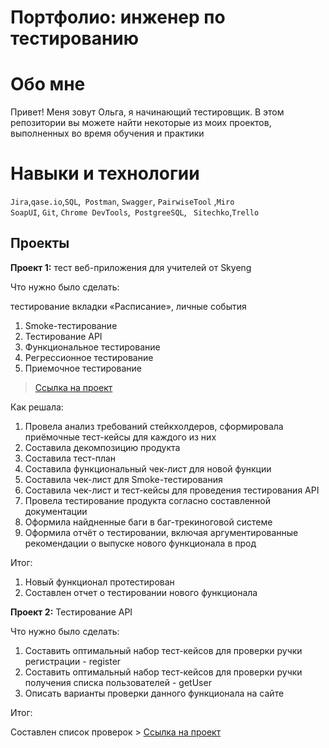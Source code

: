 # Портфолио: инженер по тестированию
# Обо мне
Привет! Меня зовут Ольга, я начинающий тестировщик.
В этом репозитории вы можете найти некоторые из моих проектов, выполненных во время обучения и практики
# Навыки и технологии
``Jira``,``qase.io``,``SQL``,`` Postman``, ``Swagger``, ``PairwiseTool`` ,``Miro`` <br>
``SoapUI``, ``Git``, ``Chrome DevTools``,`` PostgreeSQL``,  `` Sitechko``,``Trello`` <br>

## Проекты

<p> <b>Проект 1:</b> тест веб-приложения для учителей от Skyeng</p>
<p>Что нужно было сделать:<p>
<p> тестирование вкладки «Расписание», личные события <p>
<ol>
<li>Smoke-тестирование</li>
<li>Тестирование API</li>
<li>Функциональное тестирование</li>
<li>Регрессионное тестирование</li>
<li>Приемочное тестирование</li>
</ol>

> <a href ="https://almondine-impulse-973.notion.site/Skyeng-c0e47ec0ee2a48d4afddc6becc004178?pvs=4">Ссылка на проект</a>
 <p>Как решала: 
 <ol>
 <li> Провела анализ требований стейкхолдеров, сформировала приёмочные тест-кейсы для каждого из них</li>
  <li> Составила декомпозицию продукта</li>
  <li> Составила тест-план</li>
 <li>  Составила функциональный чек-лист для новой функции</li>
  <li> Составила чек-лист для Smoke-тестирования</li>
  <li> Составила чек-лист и тест-кейсы для проведения тестирования API</li> 
  <li> Провела тестирование продукта согласно составленной документации</li>
  <li> Оформила найдненные баги в баг-трекиноговой системе</li>
  <li> Оформила отчёт о тестировании, включая аргументированные рекомендации о выпуске нового функционала в прод</li>
 </ol>
   <p>
 <p>Итог:<p>
<ol>
  <li>Новый функционал протестирован</li>
  <li>Составлен отчет о тестировании нового функционала</li>
</ol>

<p> <b>Проект 2:</b> Тестирование API</p>
<p>Что нужно было сделать:<p>
<ol>
<li>Составить оптимальный набор тест-кейсов для проверки ручки регистрации - register</li>
<li>Составить оптимальный набор тест-кейсов для проверки ручки получения списка пользователей - getUser</li>
<li>Описать варианты проверки данного функционала на сайте</li>
</ol>
 <p>Итог:<p> 
  Составлен список проверок >   <a href="https://www.notion.so/API-9ad2d4ecccfa4371902cf92b0810cfcf?pvs=4"> Ссылка на проект</a>


